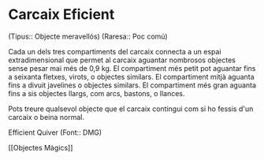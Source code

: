 # Carcaix Eficient

(Tipus:: Objecte meravellós) (Raresa:: Poc comú)

Cada un dels tres compartiments del carcaix connecta a un espai extradimensional que permet al carcaix aguantar nombrosos objectes sense pesar mai més de 0,9 kg. El compartiment més petit pot aguantar fins a seixanta fletxes, virots, o objectes similars. El compartiment mitjà aguanta fins a divuit javelines o objectes similars. El compartiment més gran aguanta fins a sis objectes llargs, com arcs, bastons, o llances.

Pots treure qualsevol objecte que el carcaix contingui com si ho fessis d'un carcaix o beina normal.

Efficient Quiver (Font:: DMG)

[[Objectes Màgics]]